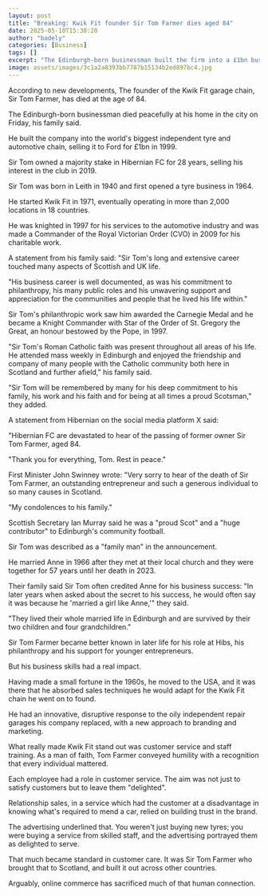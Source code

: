 ```yaml
---
layout: post
title: "Breaking: Kwik Fit founder Sir Tom Farmer dies aged 84"
date: 2025-05-10T15:30:20
author: "badely"
categories: [Business]
tags: []
excerpt: "The Edinburgh-born businessman built the firm into a £1bn business and also owned Hibernian FC."
image: assets/images/3c1a2a8393bb7787b15134b2ed897bc4.jpg
---
```


According to new developments, The founder of the Kwik Fit garage chain, Sir Tom Farmer, has died at the age of 84.

The Edinburgh-born businessman died peacefully at his home in the city on Friday, his family said.

He built the company into the world's biggest independent tyre and automotive chain, selling it to Ford for £1bn in 1999.

Sir Tom owned a majority stake in Hibernian FC for 28 years, selling his interest in the club in 2019.

Sir Tom was born in Leith in 1940 and first opened a tyre business in 1964.

He started Kwik Fit in 1971, eventually operating in more than 2,000 locations in 18 countries. 

He was knighted in 1997 for his services to the automotive industry and was made a Commander of the Royal Victorian Order (CVO) in 2009 for his charitable work.

A statement from his family said: "Sir Tom's long and extensive career touched many aspects of Scottish and UK life. 

"His business career is well documented, as was his commitment to philanthropy, his many public roles and his unwavering support and appreciation for the communities and people that he lived his life within."

Sir Tom's philanthropic work saw him awarded the Carnegie Medal and he became a Knight Commander with Star of the Order of St. Gregory the Great, an honour bestowed by the Pope, in 1997.

"Sir Tom's Roman Catholic faith was present throughout all areas of his life. He attended mass weekly in Edinburgh and enjoyed the friendship and company of many people with the Catholic community both here in Scotland and further afield," his family said.

"Sir Tom will be remembered by many for his deep commitment to his family, his work and his faith and for being at all times a proud Scotsman," they added.

A statement from Hibernian on the social media platform X said:  

"Hibernian FC are devastated to hear of the passing of former owner Sir Tom Farmer, aged 84.

"Thank you for everything, Tom. Rest in peace."

First Minister John Swinney wrote: "Very sorry to hear of the death of Sir Tom Farmer, an outstanding entrepreneur and such a generous individual to so many causes in Scotland. 

"My condolences to his family."

Scottish Secretary Ian Murray said he was a "proud Scot" and a "huge contributor" to Edinburgh's community football.

Sir Tom was described as a "family man" in the announcement.

He married Anne in 1966 after they met at their local church and they were together for 57 years until her death in 2023.

Their family said Sir Tom often credited Anne for his business success: "In later years when asked about the secret to his success, he would often say it was because he 'married a girl like Anne,'" they said.

"They lived their whole married life in Edinburgh and are survived by their two children and four grandchildren."

Sir Tom Farmer became better known in later life for his role at Hibs, his philanthropy and his support for younger entrepreneurs. 

But his business skills had a real impact.

Having made a small fortune in the 1960s, he moved to the USA, and it was there that he absorbed sales techniques he would adapt for the Kwik Fit chain he went on to found.

He had an innovative, disruptive response to the oily independent repair garages his company replaced, with a new approach to branding and marketing.

What really made Kwik Fit stand out was customer service and staff training. As a man of faith, Tom Farmer conveyed humility with a recognition that every individual mattered.

Each employee had a role in customer service. The aim was not just to satisfy customers but to leave them "delighted".

Relationship sales, in a service which had the customer at a disadvantage in knowing what's required to mend a car, relied on building trust in the brand.

The advertising underlined that. You weren't just buying new tyres; you were buying a service from skilled staff, and the advertising portrayed them as delighted to serve.

That much became standard in customer care. It was Sir Tom Farmer who brought that to Scotland, and built it out across other countries.

Arguably, online commerce has sacrificed much of that human connection.

